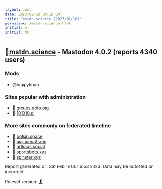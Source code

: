 ```yaml
---
layout: post
date: 2023-02-18 00:16 GMT
title: "mstdn.science (2023/02/18)"
permalink: /mstdn-science.html
initial: m
initi2l: ms
---
```


## 💉[mstdn.science](https://mstdn.science) - Mastodon 4.0.2 (reports 4340 users)

### Mods
 * @happykhan

### Sites popular with administration

* 🐘 [groups.qoto.org](/groups-qoto-org.html)
* 💉 [101010.pl](/101010-pl.html)

### More sites commonly on federated timeline

* 🐘 [botsin.space](/botsin-space.html)
* 🐘 [aspiechattr.me](/aspiechattr-me.html)
* 🐘 [arthaus.social](/arthaus-social.html)
* 🐘 [sportsbots.xyz](/sportsbots-xyz.html)
* 🦝 [spinster.xyz](/spinster-xyz.html)

Report generated on: Sat Feb 18 00:16:53 2023. Data may be outdated or incorrect.

Ruleset version: [🗜](/version-clamp)
